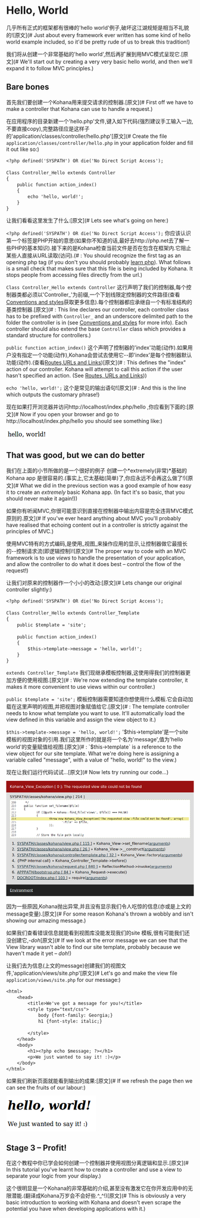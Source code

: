 # Hello, World

几乎所有正式的框架都有很棒的'hello world'例子,破坏这江湖规矩是相当不礼貌的![原文](# Just about every framework ever written has some kind of hello world example included, so it'd be pretty rude of us to break this tradition!)

我们将从创建一个非常基础的'hello world',然后再扩展到用MVC模式呈现它.[原文](# We'll start out by creating a very very basic hello world, and then we'll expand it to follow MVC principles.)

## Bare bones

首先我们要创建一个Kohana用来提交请求的控制器.[原文](# First off we have to make a controller that Kohana can use to handle a request.)

在应用程序的目录新建一个'hello.php'文件,键入如下代码(强烈建议手工输入一边,不要直接copy),完整路径应是这样子的'application/classes/controller/hello.php'[原文](# Create the file `application/classes/controller/hello.php` in your application folder and fill it out like so:)

    <?php defined('SYSPATH') OR die('No Direct Script Access');

	Class Controller_Hello extends Controller
	{
		public function action_index()
		{
			echo 'hello, world!';
		}
	}

让我们看看这里发生了什么:[原文](# Lets see what's going on here:)

`<?php defined('SYSPATH') OR die('No Direct Script Access');`
你应该认识第一个标签是PHP开始的意思(如果你不知道的话,最好去http://php.net去了解一些PHP的基本知识).接下来的是Kohana检查当前文件是否在包含在框架内.它阻止某些人直接从URL读取(访问).(# :	You should recognize the first tag as an opening php tag (if you don't you should probably [learn php](http://php.net)).  What follows is a small check that makes sure that this file is being included by Kohana.  It stops people from accessing files directly from the url.)

`Class Controller_Hello extends Controller`
这行声明了我们的控制器,每个控制器类都必须以'Controller_'为前缀,一个下划线限定控制器的文件路径(查看[Conventions and styles](about.conventions)获取更多信息).每个控制器都应承继自一个有标准结构的基类控制器.[原文](# :	This line declares our controller,  each controller class has to be prefixed with `Controller_` and an underscore delimited path to the folder the controller is in (see [Conventions and styles](about.conventions) for more info).  Each controller should also extend the base `Controller` class which provides a standard structure for controllers.)


`public function action_index()`
这个声明了控制器的'index'功能(动作).如果用户没有指定一个功能(动作),Kohana会尝试去使用它--即'index'是每个控制器默认功能(动作).(查看[Routes,URLs and Links](tutorials.urls))[原文](# :	This defines the "index" action of our controller.  Kohana will attempt to call this action if the user hasn't specified an action. (See [Routes, URLs and Links](tutorials.urls)))

`echo 'hello, world!';`
这个是常见的输出语句![原文](# :	And this is the line which outputs the customary phrase!)

现在如果打开浏览器并访问http://localhost/index.php/hello ,你应看到下面的:[原文](# Now if you open your browser and go to http://localhost/index.php/hello you should see something like:)

![Hello, World!](hello_world_1.png "Hello, World!")

## That was good, but we can do better

我们在上面的小节所做的是一个很好的例子 创建一个*extremely(非常)*基础的Kohana app 是很容易的.(事实上,它太基础(简单)了,你应永远不会再这么做了!)[原文](# What we did in the previous section was a good example of how easy it to create an *extremely* basic Kohana app. (In fact it's so basic, that you should never make it again!))

如果你有听闻MVC,你很可能意识到直接在控制器中输出内容是完全违背MVC模式原则的.原文](# If you've ever heard anything about MVC you'll probably have realised that echoing content out in a controller is strictly against the principles of MVC.)

使用MVC特有的方式编码,是使用_视图_来操作应用的显示,让控制器做它最擅长的--控制请求流(即逻辑控制)![原文](# The proper way to code with an MVC framework is to use _views_ to handle the presentation of your application, and allow the controller to do what it does best – control the flow of the request!)

让我们对原来的控制器作一个小小的改动:[原文](# Lets change our original controller slightly:)

    <?php defined('SYSPATH') OR die('No Direct Script Access');

	Class Controller_Hello extends Controller_Template
	{
		public $template = 'site';

		public function action_index()
		{
			$this->template->message = 'hello, world!';
		}
	}

`extends Controller_Template`
我们现继承模板控制器,这使用得我们的控制器更加方便的使用视图.[原文](# :	We're now extending the template controller,  it makes it more convenient to use views within our controller.)

`public $template = 'site';`
模板控制器需要知道你想使用什么模板.它会自动加载在这里声明的视图,并把视图对象赋值给它.[原文](# :	The template controller needs to know what template you want to use. It'll automatically load the view defined in this variable and assign the view object to it.)

`$this->template->message = 'hello, world!';`
'$this->template'是一个site 模板的视图对象的引用.我们这里所作的就是将一个名为'message',值为'hello world'的变量赋值给视图.[原文](# :	`$this->template` is a reference to the view object for our site template.  What we're doing here is assigning a variable called "message", with a value of "hello, world!" to the view.)

现在让我们运行代码试试...[原文](# Now lets try running our code...)

![Hello, World!](hello_world_2_error.png "Hello, World!")

因为一些原因,Kohana抛出异常,并且没有显示我们令人吃惊的信息(亦或是上文的message变量).[原文](# For some reason Kohana's thrown a wobbly and isn't showing our amazing message.)

如果我们查看错误信息就能看到视图库没能发现我们的site 模板,很有可能我们还没创建它,-*doh*[原文](# If we look at the error message we can see that the View library wasn't able to find our site template, probably because we haven't made it yet – *doh*!)

让我们去为信息(上文的message)创建我们的视图文件,'application/views/site.php'[原文](# Let's go and make the view file `application/views/site.php` for our message:)

	<html>
		<head>
			<title>We've got a message for you!</title>
			<style type="text/css">
				body {font-family: Georgia;}
				h1 {font-style: italic;}

			</style>
		</head>
		<body>
			<h1><?php echo $message; ?></h1>
			<p>We just wanted to say it! :)</p>
		</body>
	</html>

如果我们刷新页面就能看到输出的成果:[原文](# If we refresh the page then we can see the fruits of our labour:)

![hello, world! We just wanted to say it!](hello_world_2.png "hello, world! We just wanted to say it!")

## Stage 3 – Profit!

在这个教程中你已学会如何创建一个控制器并使用视图分离逻辑和显示.[原文](# In this tutorial you've learnt how to create a controller and use a view to separate your logic from your display.)

这个很明显是一个Kohana的非常基础的介绍,甚至没有激发它在你开发应用中的无限潜能.(翻译成Kohana万岁会不会好些.^_^!)[原文](# This is obviously a very basic introduction to working with Kohana and doesn't even scrape the potential you have when developing applications with it.)